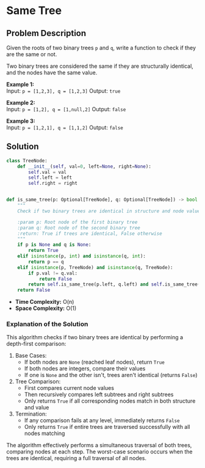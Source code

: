 # Same Tree

## Problem Description

Given the roots of two binary trees `p` and `q`, write a function to check if they are the same or not.

Two binary trees are considered the same if they are structurally identical, and the nodes have the same value.

**Example 1:**  
Input: `p = [1,2,3], q = [1,2,3]`
Output: `true`

**Example 2:**  
Input: `p = [1,2], q = [1,null,2]`
Output: `false`

**Example 3:**  
Input: `p = [1,2,1], q = [1,1,2]`
Output: `false`

## Solution

```python
class TreeNode:
    def __init__(self, val=0, left=None, right=None):
        self.val = val
        self.left = left
        self.right = right


def is_same_tree(p: Optional[TreeNode], q: Optional[TreeNode]) -> bool:
    """
    Check if two binary trees are identical in structure and node values.

    :param p: Root node of the first binary tree
    :param q: Root node of the second binary tree
    :return: True if trees are identical, False otherwise
    """
    if p is None and q is None:
        return True
    elif isinstance(p, int) and isinstance(q, int):
        return p == q
    elif isinstance(p, TreeNode) and isinstance(q, TreeNode):
        if p.val != q.val:
            return False
        return self.is_same_tree(p.left, q.left) and self.is_same_tree(p.right, q.right)
    return False
```

* **Time Complexity:** O(n)
* **Space Complexity:** O(1)

### Explanation of the Solution

This algorithm checks if two binary trees are identical by performing a depth-first comparison:

1. Base Cases:
    * If both nodes are `None` (reached leaf nodes), return `True`
    * If both nodes are integers, compare their values
    * If one is `None` and the other isn't, trees aren't identical (returns `False`)
2. Tree Comparison:
    * First compares current node values
    * Then recursively compares left subtrees and right subtrees
    * Only returns `True` if all corresponding nodes match in both structure and value
3. Termination:
    * If any comparison fails at any level, immediately returns `False`
    * Only returns `True` if entire trees are traversed successfully with all nodes matching

The algorithm effectively performs a simultaneous traversal of both trees, comparing nodes at each step. The worst-case scenario occurs when the trees are identical, requiring a full traversal of all nodes.